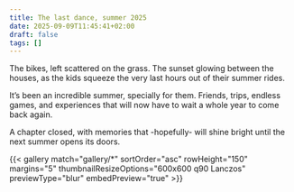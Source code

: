 ```yaml
---
title: The last dance, summer 2025
date: 2025-09-09T11:45:41+02:00
draft: false
tags: []
---
```


The bikes, left scattered on the grass.  The sunset glowing between the houses, as the kids squeeze the very last hours out of their summer rides.

It’s been an incredible summer, specially for them. Friends, trips, endless games, and experiences that will now have to wait a whole year to come back again.

A chapter closed, with memories that -hopefully- will shine bright until the next summer opens its doors.

{{< gallery match="gallery/*" sortOrder="asc" rowHeight="150" margins="5" thumbnailResizeOptions="600x600 q90 Lanczos" previewType="blur" embedPreview="true" >}}